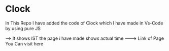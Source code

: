 # Clock
In This Repo I have added the code of Clock which I have made in Vs-Code by using pure JS 

--> It shows IST the page i have made shows actual time 
---> Link of Page You Can visit here
